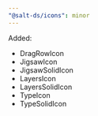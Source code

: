 ```yaml
---
"@salt-ds/icons": minor
---
```


Added:

- DragRowIcon
- JigsawIcon
- JigsawSolidIcon
- LayersIcon
- LayersSolidIcon
- TypeIcon
- TypeSolidIcon

